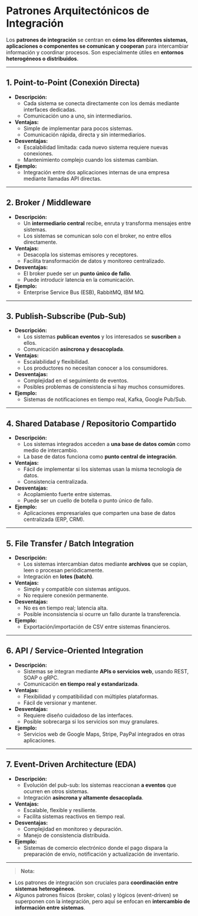# Patrones Arquitectónicos de Integración

Los **patrones de integración** se centran en **cómo los diferentes sistemas, aplicaciones o componentes se comunican y cooperan** para intercambiar información y coordinar procesos. Son especialmente útiles en **entornos heterogéneos o distribuidos**.

---

## 1. Point-to-Point (Conexión Directa)
- **Descripción:**  
  - Cada sistema se conecta directamente con los demás mediante interfaces dedicadas.  
  - Comunicación uno a uno, sin intermediarios.
- **Ventajas:**  
  - Simple de implementar para pocos sistemas.  
  - Comunicación rápida, directa y sin intermediarios.
- **Desventajas:**  
  - Escalabilidad limitada: cada nuevo sistema requiere nuevas conexiones.  
  - Mantenimiento complejo cuando los sistemas cambian.
- **Ejemplo:**  
  - Integración entre dos aplicaciones internas de una empresa mediante llamadas API directas.

---

## 2. Broker / Middleware
- **Descripción:**  
  - Un **intermediario central** recibe, enruta y transforma mensajes entre sistemas.  
  - Los sistemas se comunican solo con el broker, no entre ellos directamente.
- **Ventajas:**  
  - Desacopla los sistemas emisores y receptores.  
  - Facilita transformación de datos y monitoreo centralizado.
- **Desventajas:**  
  - El broker puede ser un **punto único de fallo**.  
  - Puede introducir latencia en la comunicación.
- **Ejemplo:**  
  - Enterprise Service Bus (ESB), RabbitMQ, IBM MQ.

---

## 3. Publish-Subscribe (Pub-Sub)
- **Descripción:**  
  - Los sistemas **publican eventos** y los interesados se **suscriben** a ellos.  
  - Comunicación **asíncrona y desacoplada**.
- **Ventajas:**  
  - Escalabilidad y flexibilidad.  
  - Los productores no necesitan conocer a los consumidores.
- **Desventajas:**  
  - Complejidad en el seguimiento de eventos.  
  - Posibles problemas de consistencia si hay muchos consumidores.
- **Ejemplo:**  
  - Sistemas de notificaciones en tiempo real, Kafka, Google Pub/Sub.

---

## 4. Shared Database / Repositorio Compartido
- **Descripción:**  
  - Los sistemas integrados acceden a **una base de datos común** como medio de intercambio.  
  - La base de datos funciona como **punto central de integración**.
- **Ventajas:**  
  - Fácil de implementar si los sistemas usan la misma tecnología de datos.  
  - Consistencia centralizada.
- **Desventajas:**  
  - Acoplamiento fuerte entre sistemas.  
  - Puede ser un cuello de botella o punto único de fallo.
- **Ejemplo:**  
  - Aplicaciones empresariales que comparten una base de datos centralizada (ERP, CRM).

---

## 5. File Transfer / Batch Integration
- **Descripción:**  
  - Los sistemas intercambian datos mediante **archivos** que se copian, leen o procesan periódicamente.  
  - Integración en **lotes (batch)**.
- **Ventajas:**  
  - Simple y compatible con sistemas antiguos.  
  - No requiere conexión permanente.
- **Desventajas:**  
  - No es en tiempo real; latencia alta.  
  - Posible inconsistencia si ocurre un fallo durante la transferencia.
- **Ejemplo:**  
  - Exportación/importación de CSV entre sistemas financieros.

---

## 6. API / Service-Oriented Integration
- **Descripción:**  
  - Sistemas se integran mediante **APIs o servicios web**, usando REST, SOAP o gRPC.  
  - Comunicación **en tiempo real y estandarizada**.
- **Ventajas:**  
  - Flexibilidad y compatibilidad con múltiples plataformas.  
  - Fácil de versionar y mantener.
- **Desventajas:**  
  - Requiere diseño cuidadoso de las interfaces.  
  - Posible sobrecarga si los servicios son muy granulares.
- **Ejemplo:**  
  - Servicios web de Google Maps, Stripe, PayPal integrados en otras aplicaciones.

---

## 7. Event-Driven Architecture (EDA)
- **Descripción:**  
  - Evolución del pub-sub: los sistemas reaccionan **a eventos** que ocurren en otros sistemas.  
  - Integración **asíncrona y altamente desacoplada**.
- **Ventajas:**  
  - Escalable, flexible y resiliente.  
  - Facilita sistemas reactivos en tiempo real.
- **Desventajas:**  
  - Complejidad en monitoreo y depuración.  
  - Manejo de consistencia distribuida.
- **Ejemplo:**  
  - Sistemas de comercio electrónico donde el pago dispara la preparación de envío, notificación y actualización de inventario.

---

> **Nota:**  
- Los patrones de integración son cruciales para **coordinación entre sistemas heterogéneos**.  
- Algunos patrones físicos (broker, colas) y lógicos (event-driven) se superponen con la integración, pero aquí se enfocan en **intercambio de información entre sistemas**.

